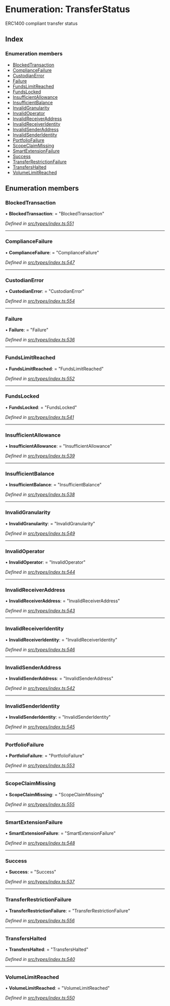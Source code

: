 # Enumeration: TransferStatus

ERC1400 compliant transfer status

## Index

### Enumeration members

* [BlockedTransaction](transferstatus.md#blockedtransaction)
* [ComplianceFailure](transferstatus.md#compliancefailure)
* [CustodianError](transferstatus.md#custodianerror)
* [Failure](transferstatus.md#failure)
* [FundsLimitReached](transferstatus.md#fundslimitreached)
* [FundsLocked](transferstatus.md#fundslocked)
* [InsufficientAllowance](transferstatus.md#insufficientallowance)
* [InsufficientBalance](transferstatus.md#insufficientbalance)
* [InvalidGranularity](transferstatus.md#invalidgranularity)
* [InvalidOperator](transferstatus.md#invalidoperator)
* [InvalidReceiverAddress](transferstatus.md#invalidreceiveraddress)
* [InvalidReceiverIdentity](transferstatus.md#invalidreceiveridentity)
* [InvalidSenderAddress](transferstatus.md#invalidsenderaddress)
* [InvalidSenderIdentity](transferstatus.md#invalidsenderidentity)
* [PortfolioFailure](transferstatus.md#portfoliofailure)
* [ScopeClaimMissing](transferstatus.md#scopeclaimmissing)
* [SmartExtensionFailure](transferstatus.md#smartextensionfailure)
* [Success](transferstatus.md#success)
* [TransferRestrictionFailure](transferstatus.md#transferrestrictionfailure)
* [TransfersHalted](transferstatus.md#transfershalted)
* [VolumeLimitReached](transferstatus.md#volumelimitreached)

## Enumeration members

###  BlockedTransaction

• **BlockedTransaction**: = "BlockedTransaction"

*Defined in [src/types/index.ts:551](https://github.com/PolymathNetwork/polymesh-sdk/blob/4f2fd432/src/types/index.ts#L551)*

___

###  ComplianceFailure

• **ComplianceFailure**: = "ComplianceFailure"

*Defined in [src/types/index.ts:547](https://github.com/PolymathNetwork/polymesh-sdk/blob/4f2fd432/src/types/index.ts#L547)*

___

###  CustodianError

• **CustodianError**: = "CustodianError"

*Defined in [src/types/index.ts:554](https://github.com/PolymathNetwork/polymesh-sdk/blob/4f2fd432/src/types/index.ts#L554)*

___

###  Failure

• **Failure**: = "Failure"

*Defined in [src/types/index.ts:536](https://github.com/PolymathNetwork/polymesh-sdk/blob/4f2fd432/src/types/index.ts#L536)*

___

###  FundsLimitReached

• **FundsLimitReached**: = "FundsLimitReached"

*Defined in [src/types/index.ts:552](https://github.com/PolymathNetwork/polymesh-sdk/blob/4f2fd432/src/types/index.ts#L552)*

___

###  FundsLocked

• **FundsLocked**: = "FundsLocked"

*Defined in [src/types/index.ts:541](https://github.com/PolymathNetwork/polymesh-sdk/blob/4f2fd432/src/types/index.ts#L541)*

___

###  InsufficientAllowance

• **InsufficientAllowance**: = "InsufficientAllowance"

*Defined in [src/types/index.ts:539](https://github.com/PolymathNetwork/polymesh-sdk/blob/4f2fd432/src/types/index.ts#L539)*

___

###  InsufficientBalance

• **InsufficientBalance**: = "InsufficientBalance"

*Defined in [src/types/index.ts:538](https://github.com/PolymathNetwork/polymesh-sdk/blob/4f2fd432/src/types/index.ts#L538)*

___

###  InvalidGranularity

• **InvalidGranularity**: = "InvalidGranularity"

*Defined in [src/types/index.ts:549](https://github.com/PolymathNetwork/polymesh-sdk/blob/4f2fd432/src/types/index.ts#L549)*

___

###  InvalidOperator

• **InvalidOperator**: = "InvalidOperator"

*Defined in [src/types/index.ts:544](https://github.com/PolymathNetwork/polymesh-sdk/blob/4f2fd432/src/types/index.ts#L544)*

___

###  InvalidReceiverAddress

• **InvalidReceiverAddress**: = "InvalidReceiverAddress"

*Defined in [src/types/index.ts:543](https://github.com/PolymathNetwork/polymesh-sdk/blob/4f2fd432/src/types/index.ts#L543)*

___

###  InvalidReceiverIdentity

• **InvalidReceiverIdentity**: = "InvalidReceiverIdentity"

*Defined in [src/types/index.ts:546](https://github.com/PolymathNetwork/polymesh-sdk/blob/4f2fd432/src/types/index.ts#L546)*

___

###  InvalidSenderAddress

• **InvalidSenderAddress**: = "InvalidSenderAddress"

*Defined in [src/types/index.ts:542](https://github.com/PolymathNetwork/polymesh-sdk/blob/4f2fd432/src/types/index.ts#L542)*

___

###  InvalidSenderIdentity

• **InvalidSenderIdentity**: = "InvalidSenderIdentity"

*Defined in [src/types/index.ts:545](https://github.com/PolymathNetwork/polymesh-sdk/blob/4f2fd432/src/types/index.ts#L545)*

___

###  PortfolioFailure

• **PortfolioFailure**: = "PortfolioFailure"

*Defined in [src/types/index.ts:553](https://github.com/PolymathNetwork/polymesh-sdk/blob/4f2fd432/src/types/index.ts#L553)*

___

###  ScopeClaimMissing

• **ScopeClaimMissing**: = "ScopeClaimMissing"

*Defined in [src/types/index.ts:555](https://github.com/PolymathNetwork/polymesh-sdk/blob/4f2fd432/src/types/index.ts#L555)*

___

###  SmartExtensionFailure

• **SmartExtensionFailure**: = "SmartExtensionFailure"

*Defined in [src/types/index.ts:548](https://github.com/PolymathNetwork/polymesh-sdk/blob/4f2fd432/src/types/index.ts#L548)*

___

###  Success

• **Success**: = "Success"

*Defined in [src/types/index.ts:537](https://github.com/PolymathNetwork/polymesh-sdk/blob/4f2fd432/src/types/index.ts#L537)*

___

###  TransferRestrictionFailure

• **TransferRestrictionFailure**: = "TransferRestrictionFailure"

*Defined in [src/types/index.ts:556](https://github.com/PolymathNetwork/polymesh-sdk/blob/4f2fd432/src/types/index.ts#L556)*

___

###  TransfersHalted

• **TransfersHalted**: = "TransfersHalted"

*Defined in [src/types/index.ts:540](https://github.com/PolymathNetwork/polymesh-sdk/blob/4f2fd432/src/types/index.ts#L540)*

___

###  VolumeLimitReached

• **VolumeLimitReached**: = "VolumeLimitReached"

*Defined in [src/types/index.ts:550](https://github.com/PolymathNetwork/polymesh-sdk/blob/4f2fd432/src/types/index.ts#L550)*
